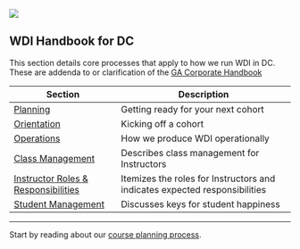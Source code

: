 ![](https://ga-dash.s3.amazonaws.com/production/assets/logo-9f88ae6c9c3871690e33280fcf557f33.png)

## WDI Handbook for DC

This section details core processes that apply to how we run WDI in DC.  These are addenda to or clarification of the [GA Corporate Handbook](https://github.com/GA-WDI/handbook)

Section                              | Description
-----------------------------------  | ------------
[Planning](00-planning.md)           | Getting ready for your next cohort
[Orientation](01-orientation.md)     | Kicking off a cohort
[Operations](02-operations.md)       | How we produce WDI operationally
[Class Management](03-class-management.md) | Describes class management for Instructors
[Instructor Roles & Responsibilities ](04-instructor-roles.md) | Itemizes the roles for Instructors and indicates expected responsibilities
[Student Management](05-student-management) | Discusses keys for student happiness 

---

Start by reading about our [course planning process](00-planning.md).
